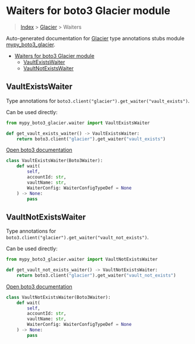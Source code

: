 # Waiters for boto3 Glacier module

> [Index](../README.md) > [Glacier](./README.md) > Waiters

Auto-generated documentation for [Glacier](https://boto3.amazonaws.com/v1/documentation/api/latest/reference/services/glacier.html#Glacier)
type annotations stubs module [mypy_boto3_glacier](https://pypi.org/project/mypy-boto3-glacier/).

- [Waiters for boto3 Glacier module](#waiters-for-boto3-glacier-module)
  - [VaultExistsWaiter](#vaultexistswaiter)
  - [VaultNotExistsWaiter](#vaultnotexistswaiter)

## VaultExistsWaiter

Type annotations for `boto3.client("glacier").get_waiter("vault_exists")`.

Can be used directly:

```python
from mypy_boto3_glacier.waiter import VaultExistsWaiter

def get_vault_exists_waiter() -> VaultExistsWaiter:
    return boto3.client("glacier").get_waiter("vault_exists")
```

[Open boto3 documentation](https://boto3.amazonaws.com/v1/documentation/api/latest/reference/services/glacier.html#Glacier.Waiter.vault_exists)

```python
class VaultExistsWaiter(Boto3Waiter):
    def wait(
        self,
        accountId: str,
        vaultName: str,
        WaiterConfig: WaiterConfigTypeDef = None
    ) -> None:
        pass
```
## VaultNotExistsWaiter

Type annotations for `boto3.client("glacier").get_waiter("vault_not_exists")`.

Can be used directly:

```python
from mypy_boto3_glacier.waiter import VaultNotExistsWaiter

def get_vault_not_exists_waiter() -> VaultNotExistsWaiter:
    return boto3.client("glacier").get_waiter("vault_not_exists")
```

[Open boto3 documentation](https://boto3.amazonaws.com/v1/documentation/api/latest/reference/services/glacier.html#Glacier.Waiter.vault_not_exists)

```python
class VaultNotExistsWaiter(Boto3Waiter):
    def wait(
        self,
        accountId: str,
        vaultName: str,
        WaiterConfig: WaiterConfigTypeDef = None
    ) -> None:
        pass
```